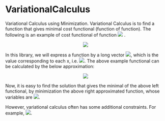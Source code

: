 # VariationalCalculus
Variational Calculus using Minimization.
Variational Calculus is to find a function that gives minimal cost functional (function of function).
The following is an example of cost functional of function <img src="https://latex.codecogs.com/gif.latex?y(x)" />
.

<div align="center">
<img src="https://latex.codecogs.com/gif.latex?F(y(x))=\int_{x_1}^{x_n}y(x)^2+\alpha\left(\frac{\mathrm{d}y}{\mathrm{d}x}\right)^2dx" />
</div>

In this library, we will express a function by a long vector <img src="https://latex.codecogs.com/gif.latex?y_1,\cdots,y_n" />, which is the value corresponding to each x, i.e. <img src="https://latex.codecogs.com/gif.latex?x_1,\cdots,x_n" />. The above example functional can be calculated by the below approximation:

<div align="center">
<img src="https://latex.codecogs.com/gif.latex?F(y(x))\simeq\sum_{i=1}^{n}y_i^2+\alpha\sum_{i=1}^{n-1}\left(y_{i+1}-y_i\right)^2" />
</div>

Now, it is easy to find the solution that gives the minimal of the above left functional, by minimization the above right approximated function, whose variables are <img src="https://latex.codecogs.com/gif.latex?y_1,\cdots,y_n" />.

However, variational calculus often has some additional constraints. For example, <img src="https://latex.codecogs.com/gif.latex?f(0)=0" />.
